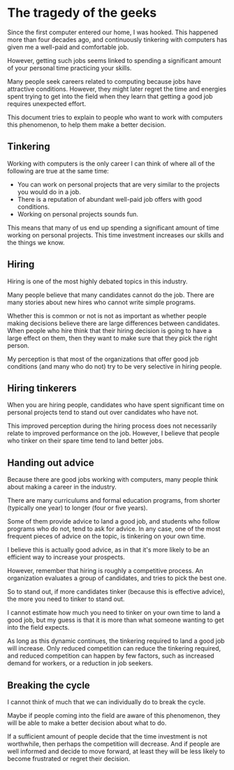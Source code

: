 # The tragedy of the geeks

Since the first computer entered our home, I was hooked.
This happened more than four decades ago, and continuously tinkering with computers has given me a well-paid and comfortable job.

However, getting such jobs seems linked to spending a significant amount of your personal time practicing your skills.

Many people seek careers related to computing because jobs have attractive conditions.
However, they might later regret the time and energies spent trying to get into the field when they learn that getting a good job requires unexpected effort.

This document tries to explain to people who want to work with computers this phenomenon, to help them make a better decision.

## Tinkering

Working with computers is the only career I can think of where all of the following are true at the same time:

* You can work on personal projects that are very similar to the projects you would do in a job.
* There is a reputation of abundant well-paid job offers with good conditions.
* Working on personal projects sounds fun.

This means that many of us end up spending a significant amount of time working on personal projects.
This time investment increases our skills and the things we know.

## Hiring

Hiring is one of the most highly debated topics in this industry.

Many people believe that many candidates cannot do the job.
There are many stories about new hires who cannot write simple programs.

Whether this is common or not is not as important as whether people making decisions believe there are large differences between candidates.
When people who hire think that their hiring decision is going to have a large effect on them, then they want to make sure that they pick the right person.

My perception is that most of the organizations that offer good job conditions (and many who do not) try to be very selective in hiring people.

## Hiring tinkerers

When you are hiring people, candidates who have spent significant time on personal projects tend to stand out over candidates who have not.

This improved perception during the hiring process does not necessarily relate to improved performance on the job.
However, I believe that people who tinker on their spare time tend to land better jobs.

## Handing out advice

Because there are good jobs working with computers, many people think about making a career in the industry.

There are many curriculums and formal education programs, from shorter (typically one year) to longer (four or five years).

Some of them provide advice to land a good job, and students who follow programs who do not, tend to ask for advice.
In any case, one of the most frequent pieces of advice on the topic, is tinkering on your own time.

I believe this is actually good advice, as in that it's more likely to be an efficient way to increase your prospects.

However, remember that hiring is roughly a competitive process.
An organization evaluates a group of candidates, and tries to pick the best one.

So to stand out, if more candidates tinker (because this is effective advice), the more you need to tinker to stand out.

I cannot estimate how much you need to tinker on your own time to land a good job, but my guess is that it is more than what someone wanting to get into the field expects.

As long as this dynamic continues, the tinkering required to land a good job will increase.
Only reduced competition can reduce the tinkering required, and reduced competition can happen by few factors, such as increased demand for workers, or a reduction in job seekers.

## Breaking the cycle

I cannot think of much that we can individually do to break the cycle.

Maybe if people coming into the field are aware of this phenomenon, they will be able to make a better decision about what to do.

If a sufficient amount of people decide that the time investment is not worthwhile, then perhaps the competition will decrease.
And if people are well informed and decide to move forward, at least they will be less likely to become frustrated or regret their decision.
